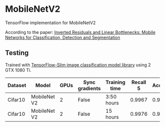 # MobileNetV2
TensorFlow implementation for MobileNetV2

According to the paper: [Inverted Residuals and Linear Bottlenecks: Mobile Networks for
Classification, Detection and Segmentation](https://arxiv.org/pdf/1801.04381.pdf)

## Testing

Trained with [TensorFlow-Slim image classification model library](https://github.com/tensorflow/models/tree/master/research/slim) using 2 GTX 1080 Ti.

| Dataset | Model        | GPUs | Sync gradients | Training time | Recall 5 | Accuracy |
| ------- | ------------ | ---- | -------------- | ------------- | -------- | -------- |
| Cifar10 | MobileNet V2 | 2    | False          | 3:50 hours    | 0.9967   | 0.9071   |
| Cifar10 | MobileNet V2 | 2    | False          | 15 hours      | 0.9976   | 0.9315   |


